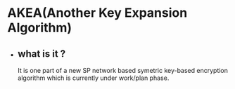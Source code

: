 # AKEA(Another Key Expansion Algorithm)
 
* ## what is it ?
  It is one part of a new SP network based symetric key-based encryption algorithm which is currently under work/plan phase.